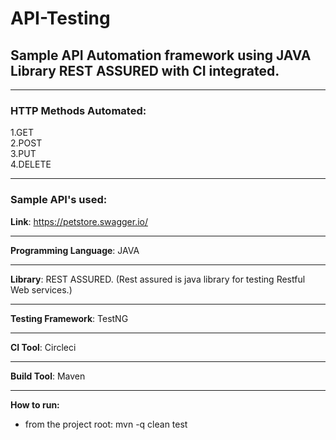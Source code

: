 # API-Testing
## Sample API Automation framework using JAVA Library REST ASSURED with CI integrated.

---------------

### HTTP Methods Automated:  
1.GET  
2.POST  
3.PUT  
4.DELETE 

---------------

### Sample API's used:  

**Link**: https://petstore.swagger.io/  

------------

**Programming Language**: JAVA  

-------------

**Library**: REST ASSURED. (Rest assured is java library for testing Restful Web services.) 

-------------

**Testing Framework**: TestNG  

---------------

**CI Tool**: Circleci

----------------

**Build Tool**: Maven

-------------

**How to run:**

 - from the project root: mvn -q clean test  
